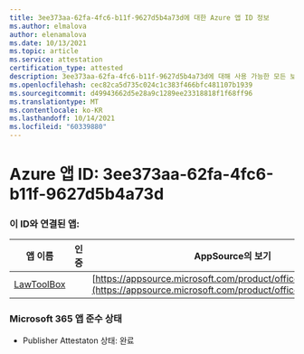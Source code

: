 ```yaml
---
title: 3ee373aa-62fa-4fc6-b11f-9627d5b4a73d에 대한 Azure 앱 ID 정보
ms.author: elmalova
author: elenamalova
ms.date: 10/13/2021
ms.topic: article
ms.service: attestation
certification_type: attested
description: 3ee373aa-62fa-4fc6-b11f-9627d5b4a73d에 대해 사용 가능한 모든 보안 및 규정 준수 정보입니다.
ms.openlocfilehash: cec82ca5d735c024c1c383f466bfc481107b1939
ms.sourcegitcommit: d49943662d5e28a9c1289ee23318818f1f68ff96
ms.translationtype: MT
ms.contentlocale: ko-KR
ms.lasthandoff: 10/14/2021
ms.locfileid: "60339880"
---
```

# <a name="azure-app-id-3ee373aa-62fa-4fc6-b11f-9627d5b4a73d"></a>Azure 앱 ID: 3ee373aa-62fa-4fc6-b11f-9627d5b4a73d


### <a name="apps-associated-with-this-id"></a>이 ID와 연결된 앱:
| **앱 이름** | **인증** | **AppSource의 보기** |
|--------------|---------------|-----------------------|
| [LawToolBox](https://docs.microsoft.com/microsoft-365-app-certification/forward/WA104381656) |  | [https://appsource.microsoft.com/product/office/WA104381656](https://appsource.microsoft.com/product/office/WA104381656) |

### <a name="microsoft-365-app-compliance-status"></a>Microsoft 365 앱 준수 상태
- Publisher Attestaton 상태: 완료
